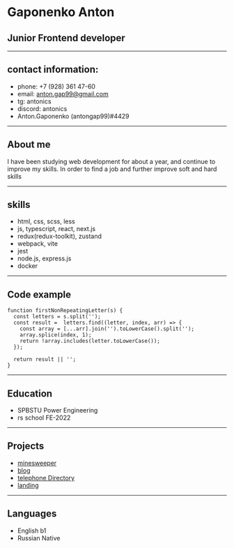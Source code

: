 # Gaponenko Anton
## Junior Frontend developer
****

## contact information:  
* phone: +7 (928) 361 47-60
* email: anton.gap99@gmail.com
* tg: antonics
* discord: antonics
* Anton.Gaponenko (antongap99)#4429

****
## About me
I have been studying web development for about a year, and  continue to improve my skills. In order to find a job and further improve soft and hard skills

****
## skills
* html, css, scss, less
* js, typescript, react, next.js
* redux(redux-toolkit), zustand
* webpack, vite
* jest
* node.js, express.js
* docker

****
## Code example
```
function firstNonRepeatingLetter(s) {
  const letters = s.split('');
  const result =  letters.find((letter, index, arr) => {
    const array = [...arr].join('').toLowerCase().split('');
    array.splice(index, 1);
    return !array.includes(letter.toLowerCase());
  });

  return result || '';
}
```
****
## Education
  * SPBSTU Power Engineering
  * rs school FE-2022

****
## Projects
* [minesweeper](https://github.com/antongap99/vk_test)
* [blog](https://github.com/antongap99/blogget)
* [telephone Directory](https://github.com/antongap99/telephone_Directory)
* [landing](https://github.com/antongap99/indoTravel)

****
## Languages
* English b1
* Russian Native